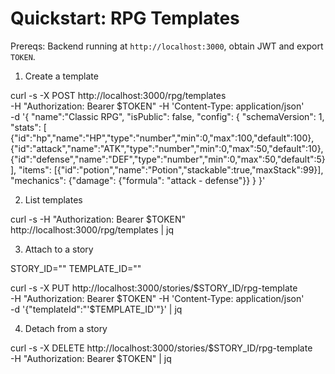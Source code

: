 # Quickstart: RPG Templates

Prereqs: Backend running at `http://localhost:3000`, obtain JWT and export `TOKEN`.

1) Create a template

curl -s -X POST http://localhost:3000/rpg/templates \
 -H "Authorization: Bearer $TOKEN" -H 'Content-Type: application/json' \
 -d '{
  "name":"Classic RPG",
  "isPublic": false,
  "config": {
    "schemaVersion": 1,
    "stats": [
      {"id":"hp","name":"HP","type":"number","min":0,"max":100,"default":100},
      {"id":"attack","name":"ATK","type":"number","min":0,"max":50,"default":10},
      {"id":"defense","name":"DEF","type":"number","min":0,"max":50,"default":5}
    ],
    "items": [{"id":"potion","name":"Potion","stackable":true,"maxStack":99}],
    "mechanics": {"damage": {"formula": "attack - defense"}}
  }
 }'

2) List templates

curl -s -H "Authorization: Bearer $TOKEN" http://localhost:3000/rpg/templates | jq

3) Attach to a story

STORY_ID="<your-story-id>"
TEMPLATE_ID="<template-id>"

curl -s -X PUT http://localhost:3000/stories/$STORY_ID/rpg-template \
 -H "Authorization: Bearer $TOKEN" -H 'Content-Type: application/json' \
 -d '{"templateId":"'$TEMPLATE_ID'"}' | jq

4) Detach from a story

curl -s -X DELETE http://localhost:3000/stories/$STORY_ID/rpg-template \
 -H "Authorization: Bearer $TOKEN" | jq
